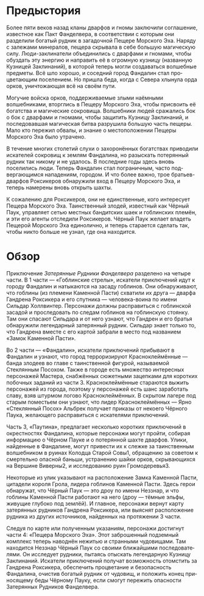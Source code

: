 # Предыстория
Более пяти веков назад кланы дварфов и гномы заклю­чили соглашение, известное как Пакт Фанделвера, в со­ответствии с которым они разделили богатый рудник в загадочной Пещере Морского Эха. Наряду с залежами минералов, пещера скрывала в себе большую магиче­скую силу. Люди-заклинатели объединились с дварфами и гномами, чтобы обуздать эту энергию и направить её в огромную кузницу (названную Кузницей Заклинаний), в которой теперь могли создаваться волшебные предметы. Всё шло хорошо, и соседний город Фандалин стал про­цветающим поселением. Но пришла беда, когда с Севера хлынула орда орков, уничтожающая всё на своём пути.

Могучие войска орков, поддерживаемые злыми наём­ными волшебниками, вторглись в Пещеру Морского Эха, чтобы присвоить её богатства и магические сокровища. Волшебники людей сражались бок о бок с дварфами и гномами, чтобы защитить Кузницу Заклинаний, и после­довавшая магическая битва разрушила большую часть пещеры. Мало кто пережил обвалы, и знание о местопо­ложении Пещеры Морского Эха было утрачено.

В течение многих столетий слухи о захоронённых бо­гатствах приводили искателей сокровищ к землям Фан­далина, но разыскать потерянный рудник так никому и не удалось. В последние годы здесь вновь поселились люди. Теперь Фандалин стал пограничным, часто под­вергающимся нападениям, городом. И что более важ­но, трое братьев-дварфов Роксикеров обнаружили вход в Пещеру Морского Эха, и теперь намерены вновь от­крыть шахты.

К сожалению для Роксикеров, они не единственные, кого интересует Пещера Морского Эха. Таинственный злодей, известный как Чёрный Паук, управляет сетью местных бандитских шаек и гоблинских племён, и эти его агенты отследили Роксикеров. Чёрный Паук желает вла­деть Пещерой Морского Эха единолично, и теперь ста­рается сделать так, чтобы никто больше не узнал, где она находится.

# Обзор
Приключение _Затерянные Рудники Фанделвера_ разде­лено на четыре части. В 1 части — «Гоблинские стре­лы», искатели приключений идут к городу Фандалин и натыкаются на засаду гоблинов. Они обнаружива­ют, что гоблины (из племени Каменной Пасти) схвати­ли их друга — дварфа Гандрена Роксикера и его спут­ника — человека-воина по имени Сильдар Холлвинтер. Персонажи должны расправиться с гоблинской засадой и проследовать по следам гоблинов на гоблинскую сто­янку. Там они спасают Сильдара и от него узнают, что Гандрен и его братья обнаружили легендарный затерян­ный рудник. Сильдар знает только то, что Гандрена вме­сте с его картой забрали в место под названием «Замок Каменной Пасти».

Во 2 части — «Фандалин», искатели приключений прибывают в Фандалин и узнают, что город терроризи­руют Красноклеймённые — банда злодеев во главе с та­инственной фигурой, называемой Стеклянным Посо­хом. Также в городе есть множество интересных персо­нажей Мастера, снабжённых сюжетными зацепками для коротких побочных заданий из части 3. Красноклеймён­ные стараются выжить персонажей из города, поэтому у персонажей есть шанс заработать славу, взяв штурмом логово Красноклеймённых. В скрытом лагере под старым поместьем они узнают, что лидер Красноклеймённых — Ярно «Стеклянный Посох» Альбрек получает приказы от некоего Чёрного Паука, желающего расправиться с иска­телями приключений.

Часть 3, «Паутина», предлагает несколько коротких приключений в окрестностях Фандалина, которые пер­сонажи могут пройти, собирая информацию о Чёрном Пауке и о потерянной шахте дварфов. Улики, найденные в Фандалине, могут привести их к слежке за таинствен­ным волшебником в руинах Колодца Старой Совы1, обращению за советом к смертельно опасной баньши, устранению шайки орков, скрывающихся на Вершине Виверны2, и исследованию руин Громодеревья3.

Некоторые из улик указывают на расположение Замка Каменной Пасти, цитадели короля Грола, лидера гобли­нов Каменной Пасти. Здесь герои обнаружат, что Чёр­ный Паук — это дроу по имени Неззнар, и что гоблины Каменной Пасти работают на него (дроу — тёмные эль­фы, живущие глубоко под землёй). И главное, персонажи вернут карту затерянных рудников Гандрена Роксикера, или выяснят расположение рудника из других источни­ков, найденных на протяжении 3 части.

Следуя по карте или полученным указаниям, персо­нажи достигнут части 4: «Пещера Морского Эха». Этот заброшенный подземный комплекс теперь наводнён не­житью и странными чудовищами. Там находится Незз­нар Чёрный Паук со своими ближайшими последовате­лями. Он исследует рудники, пытаясь отыскать легендар­ную Кузницу Заклинаний. Искатели приключений полу­чат возможность отомстить за Гандрена Роксикера, обе­спечить процветание и безопасность Фандалина, очи­стив богатый рудник от чудовищ, и положить конец при­носящему беды Чёрному Пауку, если смогут пережить опасности Затерянных Рудников Фанделвера.